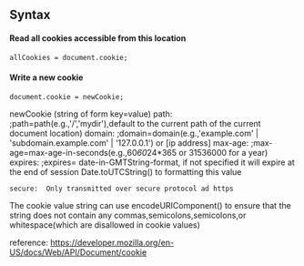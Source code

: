 ## Syntax

#### Read all cookies accessible from this location
`allCookies = document.cookie;`

#### Write a new cookie
`document.cookie = newCookie;`

newCookie (string of form key=value)
	path:    ;path=path(e.g.,'/','mydir'),default to the current path of the current document location)
	domain:  ;domain=domain(e.g.,'example.com' | 'subdomain.example.com' | '127.0.0.1') or [ip address]
	max-age: ;max-age=max-age-in-seconds(e.g.,60*60*24*365 or 31536000 for a year)
	expires: ;expires= date-in-GMTString-format, if not specified it will expire at the end of session
			 Date.toUTCString() to formatting this value

	secure:  Only transmitted over secure protocol ad https

The cookie value string can use encodeURIComponent() to ensure that the string does not contain any commas,semicolons,semicolons,or whitespace(which are disallowed in cookie values)


reference: 
	https://developer.mozilla.org/en-US/docs/Web/API/Document/cookie
